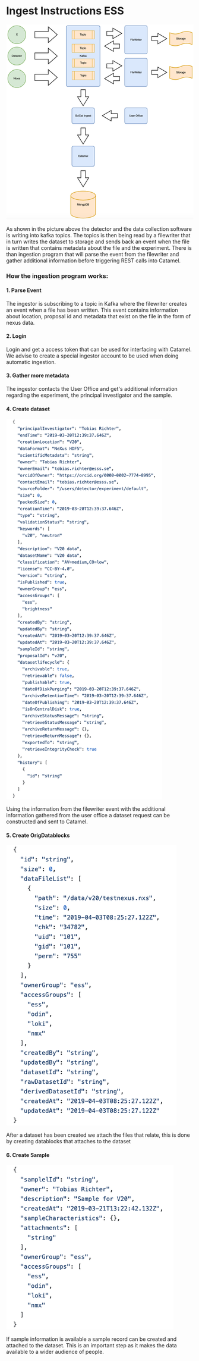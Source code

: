 # Ingest Instructions ESS

![Kafka flow](screenshots/kafka.png)

As shown in the picture above the detector and the data collection software is writing into kafka topics. The topics is then being read by a filewriter that in turn writes the dataset to storage and sends back an event when the file is written that contains metadata about the file and the experiment. There is than ingestion program that will parse the event from the filewriter and gather additional information before triggering REST calls into Catamel. 

### How the ingestion program works:

#### 1. Parse Event

The ingestor is subscribing to a topic in Kafka where the filewriter creates an event when a file has been written. This event contains information about location, proposal id and metadata that exist on the file in the form of nexus data. 

#### 2. Login  

 Login and get a access token that can be used for interfacing with Catamel. We advise to create a special ingestor account to be used when doing automatic ingestion. 

#### 3. Gather more metadata

The ingestor contacts the User Office and get's additional information regarding the experiment, the principal investigator and the sample.

#### 4. Create dataset

![dataset](screenshots/dataset.png)

Using the information from the filewriter event with the additional information gathered from the user office a dataset request can be constructed and sent to Catamel.

#### 5. Create OrigDatablocks

![datablock](screenshots/datablock.png)

After a dataset has been created we attach the files that relate, this is done by creating datablocks that attaches to the dataset

#### 6. Create Sample

![sample](screenshots/sample.png)

If sample information is available a sample record can be created and attached to the dataset. This is an important step as it makes the data available to a wider audience of people. 